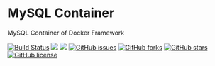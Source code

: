 # MySQL Container
MySQL Container of Docker Framework

[![Build Status](https://travis-ci.org/dockerframework/mysql.svg?branch=master)](https://travis-ci.org/dockerframework/mysql) [![](https://images.microbadger.com/badges/image/dockerframework/mysql:5.7.22.svg)](https://microbadger.com/images/dockerframework/mysql:5.7.22 "Layers") [![](https://images.microbadger.com/badges/version/dockerframework/mysql:5.7.22.svg)](https://microbadger.com/images/dockerframework/mysql:5.7.22 "Version") [![GitHub issues](https://img.shields.io/github/issues/dockerframework/mysql.svg)](https://github.com/dockerframework/mysql/issues) [![GitHub forks](https://img.shields.io/github/forks/dockerframework/mysql.svg)](https://github.com/dockerframework/mysql/network) [![GitHub stars](https://img.shields.io/github/stars/dockerframework/mysql.svg)](https://github.com/dockerframework/mysql/stargazers) [![GitHub license](https://img.shields.io/badge/license-MIT-blue.svg)](https://raw.githubusercontent.com/dockerframework/mysql/master/LICENSE)
